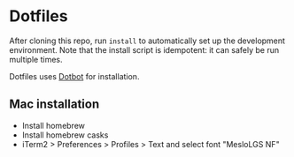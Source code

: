 Dotfiles
========

After cloning this repo, run `install` to automatically set up the development
environment. Note that the install script is idempotent: it can safely be run
multiple times.

Dotfiles uses [Dotbot][dotbot] for installation.

[dotbot]: https://github.com/anishathalye/dotbot

## Mac installation

 * Install homebrew
 * Install homebrew casks
 * iTerm2 > Preferences > Profiles > Text and select font "MesloLGS NF"
